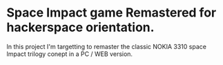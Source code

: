 # Space Impact game Remastered for hackerspace orientation.

In this project I'm targetting to remaster the classic NOKIA 3310 space Impact trilogy conept in a PC / WEB version.
